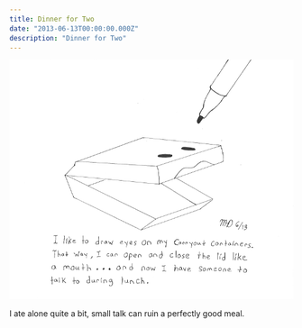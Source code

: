 ```yaml
---
title: Dinner for Two
date: "2013-06-13T00:00:00.000Z"
description: "Dinner for Two"
---
```


![dinner for two](./dinner-for-two.gif)

I ate alone quite a bit, small talk can ruin a perfectly good meal.
